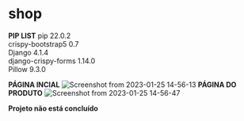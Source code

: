 # shop

**PIP LIST**
pip                 22.0.2<br>
crispy-bootstrap5   0.7<br>
Django              4.1.4<br>
django-crispy-forms 1.14.0<br>
Pillow              9.3.0<br>

**PÁGINA INCIAL**
![Screenshot from 2023-01-25 14-56-13](https://user-images.githubusercontent.com/9597279/214648077-6dc57303-9544-4f61-b2e5-4cc4cfcc4b22.png)
**PÁGINA DO PRODUTO**
![Screenshot from 2023-01-25 14-56-47](https://user-images.githubusercontent.com/9597279/214648072-9035c5f8-2121-45f3-bf36-597468c65e9c.png)

**Projeto não está concluído**
